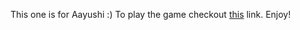 This one is for Aayushi :)
To play the game checkout [this](http://firesofmay.github.io/2048) link.
Enjoy!